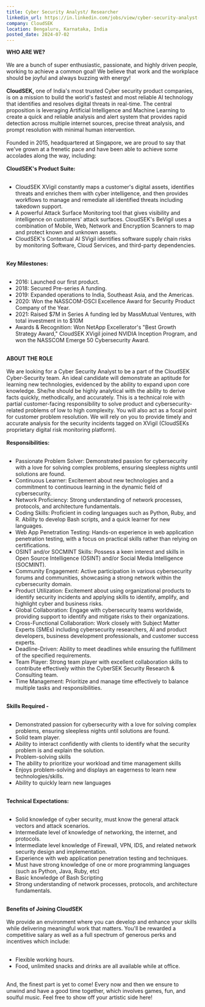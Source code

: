 ```yaml
---
title: Cyber Security Analyst/ Researcher
linkedin_url: https://in.linkedin.com/jobs/view/cyber-security-analyst-researcher-at-cloudsek-3964676359?position=55&pageNum=0&refId=xpn3Z%2BFTfvdh%2Bzun3F9NWw%3D%3D&trackingId=iGaMjwmabuNY7sGZQlYrUw%3D%3D
company: CloudSEK
location: Bengaluru, Karnataka, India
posted_date: 2024-07-02
---
```


<div class="description__text description__text--rich">
<section class="show-more-less-html" data-max-lines="5">
<div class="show-more-less-html__markup show-more-less-html__markup--clamp-after-5 relative overflow-hidden">
<strong>WHO ARE WE?<br/><br/></strong>We are a bunch of super enthusiastic, passionate, and highly driven people, working to achieve a common goal! We believe that work and the workplace should be joyful and always buzzing with energy!<br/><br/><strong>CloudSEK</strong><strong>,</strong> one of India's most trusted Cyber security product companies, is on a mission to build the world's fastest and most reliable AI technology that identifies and resolves digital threats in real-time. The central proposition is leveraging Artificial Intelligence and Machine Learning to create a quick and reliable analysis and alert system that provides rapid detection across multiple internet sources, precise threat analysis, and prompt resolution with minimal human intervention.<br/><br/>Founded in 2015, headquartered at Singapore, we are proud to say that we've grown at a frenetic pace and have been able to achieve some accolades along the way, including:<br/><br/><strong>CloudSEK's Product Suite:<br/><br/></strong><ul><li>CloudSEK XVigil constantly maps a customer's digital assets, identifies threats and enriches them with cyber intelligence, and then provides workflows to manage and remediate all identified threats including takedown support.</li><li>A powerful Attack Surface Monitoring tool that gives visibility and intelligence on customers' attack surfaces. CloudSEK's BeVigil uses a combination of Mobile, Web, Network and Encryption Scanners to map and protect known and unknown assets.</li><li>CloudSEK's Contextual AI SVigil identifies software supply chain risks by monitoring Software, Cloud Services, and third-party dependencies.<br/><br/></li></ul><strong>Key Milestones:<br/><br/></strong><ul><li>2016: Launched our first product.</li><li>2018: Secured Pre-series A funding.</li><li>2019: Expanded operations to India, Southeast Asia, and the Americas.</li><li>2020: Won the NASSCOM-DSCI Excellence Award for Security Product Company of the Year.</li><li>2021: Raised $7M in Series A funding led by MassMutual Ventures, with total investment in to $10M</li><li>Awards &amp; Recognition: Won NetApp Excellerator's "Best Growth Strategy Award," CloudSEK XVigil joined NVIDIA Inception Program, and won the NASSCOM Emerge 50 Cybersecurity Award.<br/><br/></li></ul><strong>ABOUT THE ROLE<br/><br/></strong>We are looking for a Cyber Security Analyst to be a part of the CloudSEK Cyber-Security team. An ideal candidate will demonstrate an aptitude for learning new technologies, evidenced by the ability to expand upon core knowledge. She/he should be highly analytical with the ability to derive facts quickly, methodically, and accurately. This is a technical role with partial customer-facing responsibility to solve product and cybersecurity-related problems of low to high complexity. You will also act as a focal point for customer problem resolution. We will rely on you to provide timely and accurate analysis for the security incidents tagged on XVigil (CloudSEKs proprietary digital risk monitoring platform).<br/><br/><strong>Responsibilities:<br/><br/></strong><ul><li>Passionate Problem Solver: Demonstrated passion for cybersecurity with a love for solving complex problems, ensuring sleepless nights until solutions are found.</li><li>Continuous Learner: Excitement about new technologies and a commitment to continuous learning in the dynamic field of cybersecurity.</li><li>Network Proficiency: Strong understanding of network processes, protocols, and architecture fundamentals.</li><li>Coding Skills: Proficient in coding languages such as Python, Ruby, and R. Ability to develop Bash scripts, and a quick learner for new languages.</li><li>Web App Penetration Testing: Hands-on experience in web application penetration testing, with a focus on practical skills rather than relying on certifications.</li><li>OSINT and/or SOCMINT Skills: Possess a keen interest and skills in Open Source Intelligence (OSINT) and/or Social Media Intelligence (SOCMINT).</li><li>Community Engagement: Active participation in various cybersecurity forums and communities, showcasing a strong network within the cybersecurity domain.</li><li>Product Utilization: Excitement about using organizational products to identify security incidents and applying skills to identify, amplify, and highlight cyber and business risks.</li><li>Global Collaboration: Engage with cybersecurity teams worldwide, providing support to identify and mitigate risks to their organizations.</li><li>Cross-Functional Collaboration: Work closely with Subject Matter Experts (SMEs) including cybersecurity researchers, AI and product developers, business development professionals, and customer success experts.</li><li>Deadline-Driven: Ability to meet deadlines while ensuring the fulfillment of the specified requirements.</li><li>Team Player: Strong team player with excellent collaboration skills to contribute effectively within the CyberSEK Security Research &amp; Consulting team.</li><li>Time Management: Prioritize and manage time effectively to balance multiple tasks and responsibilities.<br/><br/></li></ul><strong>Skills Required -<br/><br/></strong><ul><li>Demonstrated passion for cybersecurity with a love for solving complex problems, ensuring sleepless nights until solutions are found.</li><li>Solid team player.</li><li>Ability to interact confidently with clients to identify what the security problem is and explain the solution.</li><li>Problem-solving skills</li><li>The ability to prioritize your workload and time management skills</li><li>Enjoys problem-solving and displays an eagerness to learn new technologies/skills.</li><li>Ability to quickly learn new languages<br/><br/></li></ul><strong>Technical Expectations:<br/><br/></strong><ul><li>Solid knowledge of cyber security, must know the general attack vectors and attack scenarios.</li><li>Intermediate level of knowledge of networking, the internet, and protocols.</li><li>Intermediate level knowledge of Firewall, VPN, IDS, and related network security design and implementation.</li><li>Experience with web application penetration testing and techniques.</li><li>Must have strong knowledge of one or more programming languages (such as Python, Java, Ruby, etc)</li><li>Basic knowledge of Bash Scripting</li><li>Strong understanding of network processes, protocols, and architecture fundamentals.<br/><br/></li></ul><strong>Benefits of Joining CloudSEK<br/><br/></strong>We provide an environment where you can develop and enhance your skills while delivering meaningful work that matters. You'll be rewarded a competitive salary as well as a full spectrum of generous perks and incentives which include:<br/><br/><ul><li>Flexible working hours.</li><li>Food, unlimited snacks and drinks are all available while at office.<br/><br/></li></ul>And, the finest part is yet to come! Every now and then we ensure to unwind and have a good time together, which involves games, fun, and soulful music. Feel free to show off your artistic side here!
        </div>


<!-- --> </section>
</div>